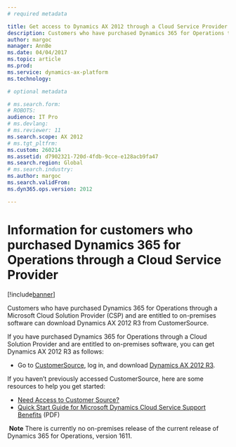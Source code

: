 ```yaml
---
# required metadata

title: Get access to Dynamics AX 2012 through a Cloud Service Provider
description: Customers who have purchased Dynamics 365 for Operations through a Microsoft Cloud Solution Provider (CSP) and are entitled to on-premises software can download Dynamics AX 2012 R3 from CustomerSource. 
author: margoc
manager: AnnBe
ms.date: 04/04/2017
ms.topic: article
ms.prod: 
ms.service: dynamics-ax-platform
ms.technology: 

# optional metadata

# ms.search.form: 
# ROBOTS: 
audience: IT Pro
# ms.devlang: 
# ms.reviewer: 11
ms.search.scope: AX 2012
# ms.tgt_pltfrm: 
ms.custom: 260214
ms.assetid: d7902321-720d-4fdb-9cce-e128acb9fa47
ms.search.region: Global
# ms.search.industry: 
ms.author: margoc
ms.search.validFrom: 
ms.dyn365.ops.version: 2012

---
```


# Information for customers who purchased Dynamics 365 for Operations through a Cloud Service Provider

[!include[banner](../includes/banner.md)]


Customers who have purchased Dynamics 365 for Operations through a Microsoft Cloud Solution Provider (CSP) and are entitled to on-premises software can download Dynamics AX 2012 R3 from CustomerSource. 

If you have purchased Dynamics 365 for Operations through a Cloud Solution Provider and are entitled to on-premises software, you can get Dynamics AX 2012 R3 as follows:

-   Go to [CustomerSource](https://mbs.microsoft.com/customersource/), log in, and download [Dynamics AX 2012 R3](https://mbs.microsoft.com/customersource/northamerica/AX/downloads/product-releases/MSDYAX2012R3Release).

If you haven’t previously accessed CustomerSource, here are some resources to help you get started:

-   [Need Access to Customer Source?](https://mbs.microsoft.com/customersource/northamerica/news-events/news-events/NeedAccesstoCustomerSource)
-   [Quick Start Guide for Microsoft Dynamics Cloud Service Support Benefits](http://go.microsoft.com/fwlink/?LinkId=530335) (PDF)

 **Note** There is currently no on-premises release of the current release of Dynamics 365 for Operations, version 1611.



